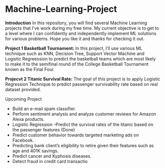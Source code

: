 # Machine-Learning-Project 

**Introduction**
In this repository, you will find several Machine Learning projects that I've work during my free time.
My current objective is to get to a level where I can confidently and independently implement ML solutions for various problems.
Hope you like it and thanks for checking it out. 

**Project 1 Basketball Tournament:**  In this project, I’ll use various ML technique such as KNN, Decision Tree, 
Support Vector Machine and Logistic Regreession to predict the basketball teams which are most likely to make it to the semifinal round of the College Basketball Tournament known as the Final Four.

**Projecvt 2 Titanic Survival Rate:** The goal of this project is to apply Logistic Regression Technique to predict passenger survivability rate based on real dataset provided. 

Upcoming Project 

- Build an e-mail spam classifier.
- Perform sentiment analysis and analyze customer reviews for Amazon Alexa products.
- Logistic Regression -Predict the survival rates of the titanic based on the passenger features (Done)
- Predict customer behavior towards targeted marketing ads on Facebook.
- Predicting bank client’s eligibility to retire given their features such as age and 401K savings. 
- Predict cancer and Kyphosis diseases.
- Detect fraud in credit card transactio


